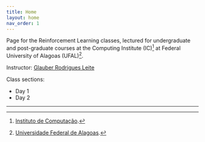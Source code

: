 ```yaml
---
title: Home
layout: home
nav_order: 1
---
```


Page for the Reinforcement Learning classes, lectured for undergraduate and post-graduate courses at the Computing Institute (IC)[^1] at Federal University of Alagoas (UFAL)[^2].

Instructor: [Glauber Rodrigues Leite]

Class sections:
- Day 1
- Day 2

----

[^1]: [Instituto de Computação](https://ic.ufal.br/pt-br).
[^2]: [Universidade Federal de Alagoas](https://ufal.br/).

[Glauber Rodrigues Leite]: https://glauberrleite.github.io
